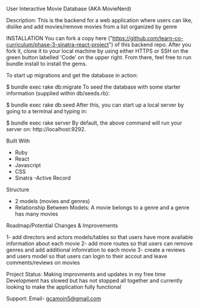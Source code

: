 User Interactive Movie Database (AKA MovieNerd)

Description:
This is the backend for a web application where users can like, dislike and add movies/remove movies
from a list organized by genre

INSTALLATION
You can fork a copy here ("https://github.com/learn-co-curriculum/phase-3-sinatra-react-project") of this backend repo. After you fork it, clone it to your local machine by using either HTTPS or SSH on the green button labelled 'Code' on the upper right. From there, feel free to run bundle install to install the gems.

To start up migrations and get the database in action:

$ bundle exec rake db:migrate 
To seed the database with some starter information (supplied within db/seeds.rb):

$ bundle exec rake db:seed
After this, you can start up a local server by going to a terminal and typing in:

$ bundle exec rake server
By default, the above command will run your server on: http://localhost:9292.

Built With
- Ruby
- React
- Javascript
- CSS
- Sinatra
-Active Record

Structure
- 2 models (movies and genres)
- Relationship Between Models: A movie belongs to a genre and a genre has many movies

Roadmap/Potential Changes & Improvements 

1- add directors and actors models/tables so that users have more available information
    about each movie
2- add more routes so that users can remove genres and add additional infomration to each movie
3- create a reviews and users model so that users can login to their accout and leave comments/reviews
    on movies

Project Status: Making improvments and updates in my free time Development has slowed but has not stopped all together and currently looking to make the application fully functional

Support: Email- gcamoin5@gmail.com